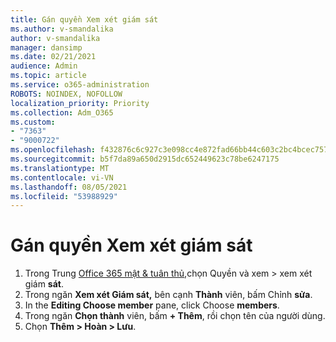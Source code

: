 ```yaml
---
title: Gán quyền Xem xét giám sát
ms.author: v-smandalika
author: v-smandalika
manager: dansimp
ms.date: 02/21/2021
audience: Admin
ms.topic: article
ms.service: o365-administration
ROBOTS: NOINDEX, NOFOLLOW
localization_priority: Priority
ms.collection: Adm_O365
ms.custom:
- "7363"
- "9000722"
ms.openlocfilehash: f432876c6c927c3e098cc4e872fad66bb44c603c2bc4bcec7570d128ed3523fe
ms.sourcegitcommit: b5f7da89a650d2915dc652449623c78be6247175
ms.translationtype: MT
ms.contentlocale: vi-VN
ms.lasthandoff: 08/05/2021
ms.locfileid: "53988929"
---
```

# <a name="assign-supervisory-review-permissions"></a>Gán quyền Xem xét giám sát

1. Trong Trung [Office 365 mật & tuân thủ,](https://sip.protection.office.com/homepage)chọn Quyền và xem > xem xét giám **sát**.
2. Trong ngăn **Xem xét Giám sát,** bên cạnh **Thành** viên, bấm Chỉnh **sửa**.
3. In the **Editing Choose member** pane, click Choose **members**.
4. Trong ngăn **Chọn thành** viên, bấm **+ Thêm**, rồi chọn tên của người dùng.
5. Chọn **Thêm > Hoàn > Lưu**.